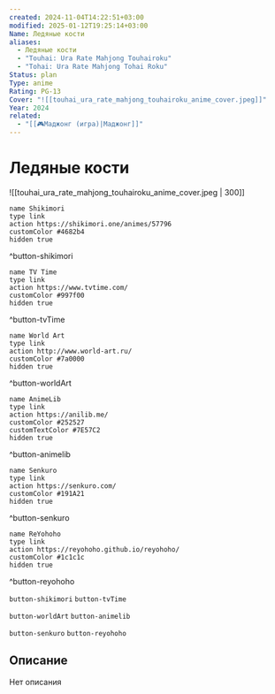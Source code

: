 ```yaml
---
created: 2024-11-04T14:22:51+03:00
modified: 2025-01-12T19:25:14+03:00
Name: Ледяные кости
aliases:
  - Ледяные кости
  - "Touhai: Ura Rate Mahjong Touhairoku"
  - "Tohai: Ura Rate Mahjong Tohai Roku"
Status: plan
Type: anime
Rating: PG-13
Cover: "![[touhai_ura_rate_mahjong_touhairoku_anime_cover.jpeg]]"
Year: 2024
related:
  - "[[🎮Маджонг (игра)|Маджонг]]"
---
```


# Ледяные кости

![[touhai_ura_rate_mahjong_touhairoku_anime_cover.jpeg | 300]]

```button
name Shikimori
type link
action https://shikimori.one/animes/57796
customColor #4682b4
hidden true
```
^button-shikimori

```button
name TV Time
type link
action https://www.tvtime.com/
customColor #997f00
hidden true
```
^button-tvTime

```button
name World Art
type link
action http://www.world-art.ru/
customColor #7a0000
hidden true
```
^button-worldArt

```button
name AnimeLib
type link
action https://anilib.me/
customColor #252527
customTextColor #7E57C2
hidden true
```
^button-animelib

```button
name Senkuro
type link
action https://senkuro.com/
customColor #191A21
hidden true
```
^button-senkuro

```button
name ReYohoho
type link
action https://reyohoho.github.io/reyohoho/
customColor #1c1c1c
hidden true
```
^button-reyohoho

`button-shikimori` `button-tvTime`

`button-worldArt` `button-animelib`

`button-senkuro` `button-reyohoho`

## Описание

Нет описания
